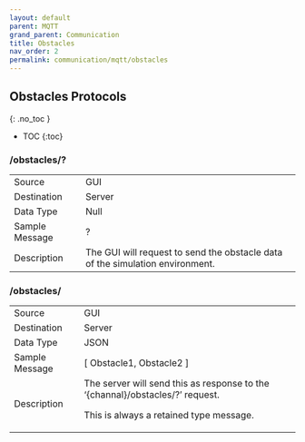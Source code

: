 ```yaml
---
layout: default
parent: MQTT
grand_parent: Communication
title: Obstacles
nav_order: 2
permalink: communication/mqtt/obstacles
---
```


## Obstacles Protocols
{: .no_toc }

- TOC
{:toc}


### /obstacles/?

<table>
<tr><td>Source</td><td> GUI</td></tr>
<tr><td>Destination</td><td> Server</td></tr>
<tr><td>Data Type</td><td> Null</td></tr>
<tr><td>Sample Message</td><td>
?
</td></tr>
<tr><td>Description</td><td>
The GUI will request to send the obstacle data of the simulation environment.
</td></tr>
</table>

### /obstacles/

<table>
<tr><td>Source</td><td> GUI</td></tr>
<tr><td>Destination</td><td> Server</td></tr>
<tr><td>Data Type</td><td> JSON</td></tr>
<tr><td>Sample Message</td><td>
[
   Obstacle1,
   Obstacle2
]

</td></tr>
<tr><td>Description</td><td>
The server will send this as response to the ‘{channal}/obstacles/?’ request. 

This is always a retained type message.
</td></tr>
</table>
